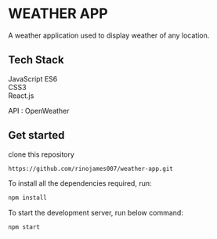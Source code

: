 # WEATHER APP
A weather application used to display weather of any location.

## Tech Stack
  JavaScript ES6<br>
  CSS3<br>
  React.js<br>
  
  API : OpenWeather
## Get started
clone this repository
```bash
https://github.com/rinojames007/weather-app.git
```
To install all the dependencies required, run: 
```bash
npm install
``` 


To start the development server, run below command: 
```bash
npm start
```
